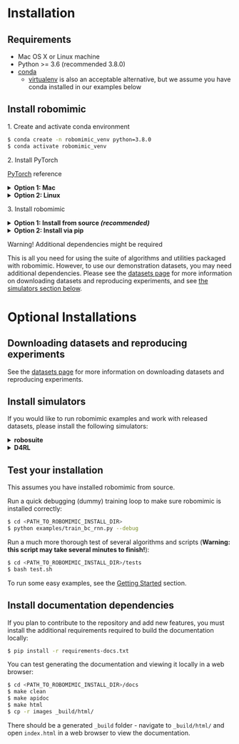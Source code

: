 # Installation

## Requirements

- Mac OS X or Linux machine
- Python >= 3.6 (recommended 3.8.0)
- [conda](https://www.anaconda.com/products/individual) 
  - [virtualenv](https://virtualenv.pypa.io/en/latest/) is also an acceptable alternative, but we assume you have conda installed in our examples below

## Install robomimic

<div class="admonition note">
<p class="admonition-title">1. Create and activate conda environment</p>

```sh
$ conda create -n robomimic_venv python=3.8.0
$ conda activate robomimic_venv
```

</div>

<div class="admonition note">
<p class="admonition-title">2. Install PyTorch</p>

[PyTorch](https://pytorch.org/) reference

<details>
  <summary><b>Option 1: Mac</b></summary>
<p>

```sh
# Can change pytorch, torchvision versions
# We don't install cudatoolkit since Mac does not have NVIDIA GPU
$ conda install pytorch==2.0.0 torchvision==0.15.1 -c pytorch
```

</p>
</details>

<details>
  <summary><b>Option 2: Linux</b></summary>
<p>

```sh
# Can change pytorch, torchvision versions
$ conda install pytorch==2.0.0 torchvision==0.15.1 -c pytorch
```

</p>
</details>

</div>


<div class="admonition note">
<p class="admonition-title">3. Install robomimic</p>

<details>
  <summary><b>Option 1: Install from source <i>(recommended)</i></b></summary>
<p>

```sh
$ cd <PATH_TO_YOUR_INSTALL_DIRECTORY>
$ git clone https://github.com/ARISE-Initiative/robomimic.git
$ cd robomimic
$ pip install -e .
```

</p>
</details>

<details>
  <summary><b>Option 2: Install via pip</b></summary>
<p>

```sh
$ pip install robomimic
```

</p>
</details>

</div>

<div class="admonition warning">
<p class="admonition-title">Warning! Additional dependencies might be required</p>

This is all you need for using the suite of algorithms and utilities packaged with robomimic. However, to use our demonstration datasets, you may need additional dependencies. Please see the [datasets page](../datasets/overview.html) for more information on downloading datasets and reproducing experiments, and see [the simulators section below](installation.html#install-simulators).
</div>


# Optional Installations

## Downloading datasets and reproducing experiments

See the [datasets page](../datasets/overview.html) for more information on downloading datasets and reproducing experiments.

## Install simulators

If you would like to run robomimic examples and work with released datasets, please install the following simulators:

<details>
  <summary><b>robosuite</b></summary>
<p>
 Required for running most robomimic examples and released datasets. Compatible with robosuite v1.2+. Install via:

```sh
# From source (recommended)
$ cd <PATH_TO_INSTALL_DIR>
$ git clone https://github.com/ARISE-Initiative/robosuite.git
$ cd robosuite
$ pip install -r requirements.txt
OR
# Via pip
$ pip install robosuite
```

**(Optional)** to use our released datasets and reproduce our experiments, switch to the `v1.5.1` branch (requires installing robosuite from source):

```sh
git checkout v1.5.1
```

<!-- <div class="admonition warning">
<p class="admonition-title">mujoco-py dependency!</p>

Robosuite requires [mujoco-py](https://github.com/openai/mujoco-py). If you are on an Ubuntu machine with a GPU, you should make sure that the `GPU` version of `mujoco-py` gets built, so that image rendering is fast (crucial for working with image datasets!).

An easy way to ensure this is to clone the repository, change [this line](https://github.com/openai/mujoco-py/blob/4830435a169c1f3e3b5f9b58a7c3d9c39bdf4acb/mujoco_py/builder.py#L74) to `Builder = LinuxGPUExtensionBuilder`, and install from source by running `pip install -e .` in the `mujoco-py` root directory.

</div> -->

</p>
</details>


<details>
  <summary><b>D4RL</b></summary>
<p>

Useful for running some of our algorithms on the [D4RL](https://arxiv.org/abs/2004.07219) datasets.

Install via the instructions [here](https://github.com/rail-berkeley/d4rl).

</p>
</details>


## Test your installation
This assumes you have installed robomimic from source.

Run a quick debugging (dummy) training loop to make sure robomimic is installed correctly:
```sh
$ cd <PATH_TO_ROBOMIMIC_INSTALL_DIR>
$ python examples/train_bc_rnn.py --debug
```

Run a much more thorough test of several algorithms and scripts (**Warning: this script may take several minutes to finish!**):
```sh
$ cd <PATH_TO_ROBOMIMIC_INSTALL_DIR>/tests
$ bash test.sh
```

To run some easy examples, see the [Getting Started](./getting_started.html) section.

## Install documentation dependencies

If you plan to contribute to the repository and add new features, you must install the additional requirements required to build the documentation locally:

```sh
$ pip install -r requirements-docs.txt
```

You can test generating the documentation and viewing it locally in a web browser:
```sh
$ cd <PATH_TO_ROBOMIMIC_INSTALL_DIR>/docs
$ make clean
$ make apidoc
$ make html
$ cp -r images _build/html/
```

There should be a generated `_build` folder - navigate to `_build/html/` and open `index.html` in a web browser to view the documentation.